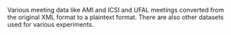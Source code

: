 Various meeting data like AMI and ICSI and UFAL meetings converted from the original XML format to a plaintext format. There are also other datasets used for various experiments. 

